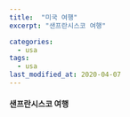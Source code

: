 ```yaml
---
title:  "미국 여행"
excerpt: "샌프란시스코 여행"

categories:
  - usa
tags:
  - usa
last_modified_at: 2020-04-07
---
```



#### 샌프란시스코 여행
 

